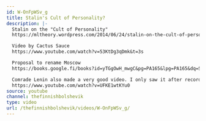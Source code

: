 ```yaml
---
id: W-OnFpWSv_g
title: Stalin's Cult of Personality?
description: |-
  Stalin on the "Cult of Personality"
  https://mltheory.wordpress.com/2014/06/24/stalin-on-the-cult-of-personality/

  Video by Cactus Sauce
  https://www.youtube.com/watch?v=53KtDg3qDmk&t=3s

  Proposal to rename Moscow
  https://books.google.fi/books?id=yTGgOwH_mwgC&pg=PA165&lpg=PA165&dq=Stalinodar&source=bl&ots=rWNLctsXd1&sig=1mKkMPl1V51ic8Yd0VRBgwKohrA&hl=en&sa=X&ved=0ahUKEwjtkPiuqYjUAhVhMZoKHU5DCAUQ6AEITDAG#v=onepage&q=Stalinodar&f=false

  Comrade Lenin also made a very good video. I only saw it after recording this so I didn't mention it in the video.
  https://www.youtube.com/watch?v=UFKE1wtKYu0
source: youtube
channel: thefinnishbolshevik
type: video
url: /thefinnishbolshevik/videos/W-OnFpWSv_g/
---
```

